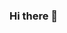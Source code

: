 ### Hi there 👋

<!--
**Abirmahamud1588/Abirmahamud1588** is a ✨ _special_ ✨ repository because its `README.md` (this file) appears on your GitHub profile.

Here are some ideas to get you started:



    🌱 I’m currently learning Advance Javascript

    📝 I regularly do coding 

    💬 Ask me about ** Programming, framework , Maching learining

    ⚡ Passionate Programmer
